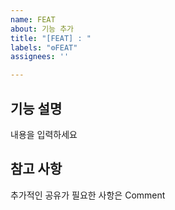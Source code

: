 ```yaml
---
name: FEAT
about: 기능 추가
title: "[FEAT] : "
labels: "⚙FEAT"
assignees: ''

---
```


## 기능 설명
내용을 입력하세요

## 참고 사항
추가적인 공유가 필요한 사항은 Comment
